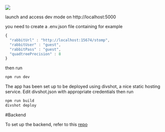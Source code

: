 
![](http://www.machard.io/content/images/2015/05/tweetcam-1.png)

launch and access dev mode on http://localhost:5000

you need to create a .env.json file containing for example

```javascript
{
  "rabbitUrl" : "http://localhost:15674/stomp",
  "rabbitUser" : "guest",
  "rabbitPass" : "guest",
  "quadtreePrecision" : 8
}
```

then run 


```javascript
npm run dev
```

The app has been set up to be deployed using divshot, a nice static hosting service.
Edit divshot.json with appropriate credentials then run

```javascript
npm run build
divshot deploy
```

#Backend

To set up the backend, refer to this [repo](http://github.com/machard/timelaps-backend)
